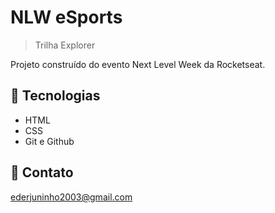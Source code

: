 # NLW eSports 

> Trilha Explorer

Projeto construído do evento Next Level Week da Rocketseat.

## 🔧 Tecnologias

- HTML
- CSS
- Git e Github

## 💬 Contato

ederjuninho2003@gmail.com